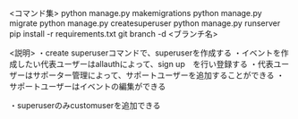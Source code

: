 <コマンド集>
python manage.py makemigrations
python manage.py migrate
python manage.py createsuperuser
python manage.py runserver
pip install -r requirements.txt
git branch -d <ブランチ名>


<説明>
・create superuserコマンドで、superuserを作成する
・イベントを作成したい代表ユーザーはallauthによって、sign up　を行い登録する
・代表ユーザーはサポーター管理によって、サポートユーザーを追加することができる
・サポートユーザーはイベントの編集ができる


・superuserのみcustomuserを追加できる